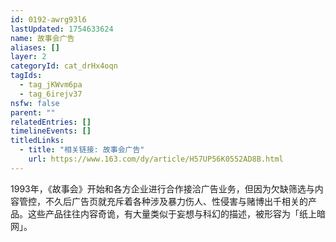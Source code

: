 ```yaml
---
id: 0192-awrg93l6
lastUpdated: 1754633624
name: 故事会广告
aliases: []
layer: 2
categoryId: cat_drHx4oqn
tagIds:
  - tag_jKWvm6pa
  - tag_6irejv37
nsfw: false
parent: ""
relatedEntries: []
timelineEvents: []
titledLinks:
  - title: "相关链接: 故事会广告"
    url: https://www.163.com/dy/article/H57UP56K0552AD8B.html
---
```


1993年，《故事会》开始和各方企业进行合作接洽广告业务，但因为欠缺筛选与内容管控，不久后广告页就充斥着各种涉及暴力伤人、性侵害与赌博出千相关的产品。这些产品往往内容奇诡，有大量类似于妄想与科幻的描述，被形容为「纸上暗网」。